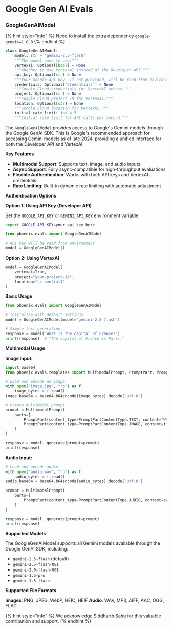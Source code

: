 # Google Gen AI Evals

### GoogleGenAIModel <a href="#googlegenaimodel" id="googlegenaimodel"></a>

{% hint style="info" %}
Need to install the extra dependency `google-genai>=1.0.0`
{% endhint %}

```python
class GoogleGenAIModel:
    model: str = "gemini-2.5-flash"
    """The model name to use."""
    vertexai: Optional[bool] = None
    """Whether to use VertexAI instead of the Developer API."""
    api_key: Optional[str] = None
    """Your Google API key. If not provided, will be read from environment variables."""
    credentials: Optional["Credentials"] = None
    """Google Cloud credentials for VertexAI access."""
    project: Optional[str] = None
    """Google Cloud project ID for VertexAI."""
    location: Optional[str] = None
    """Google Cloud location for VertexAI."""
    initial_rate_limit: int = 5
    """Initial rate limit for API calls per second."""
```

The `GoogleGenAIModel` provides access to Google's Gemini models through the Google GenAI SDK. This is Google's recommended approach for accessing Gemini models as of late 2024, providing a unified interface for both the Developer API and VertexAI.

**Key Features**

* **Multimodal Support**: Supports text, image, and audio inputs
* **Async Support**: Fully async-compatible for high-throughput evaluations
* **Flexible Authentication**: Works with both API keys and VertexAI credentials
* **Rate Limiting**: Built-in dynamic rate limiting with automatic adjustment

**Authentication Options**

**Option 1: Using API Key (Developer API)**

Set the `GOOGLE_API_KEY` or `GEMINI_API_KEY` environment variable:

```bash
export GOOGLE_API_KEY=your_api_key_here
```

```python
from phoenix.evals import GoogleGenAIModel

# API key will be read from environment
model = GoogleGenAIModel()
```

**Option 2: Using VertexAI**

```python
model = GoogleGenAIModel(
    vertexai=True,
    project="your-project-id",
    location="us-central1"
)
```

**Basic Usage**

```python
from phoenix.evals import GoogleGenAIModel

# Initialize with default settings
model = GoogleGenAIModel(model="gemini-2.5-flash")

# Simple text generation
response = model("What is the capital of France?")
print(response)  # "The capital of France is Paris."
```

**Multimodal Usage**

**Image Input:**

```python
import base64
from phoenix.evals.templates import MultimodalPrompt, PromptPart, PromptPartContentType

# Load and encode an image
with open("image.jpg", "rb") as f:
    image_bytes = f.read()
image_base64 = base64.b64encode(image_bytes).decode("utf-8")

# Create multimodal prompt
prompt = MultimodalPrompt(
    parts=[
        PromptPart(content_type=PromptPartContentType.TEXT, content="What's in this image?"),
        PromptPart(content_type=PromptPartContentType.IMAGE, content=image_base64)
    ]
)

response = model._generate(prompt=prompt)
print(response)
```

**Audio Input:**

```python
# Load and encode audio
with open("audio.wav", "rb") as f:
    audio_bytes = f.read()
audio_base64 = base64.b64encode(audio_bytes).decode("utf-8")

prompt = MultimodalPrompt(
    parts=[
        PromptPart(content_type=PromptPartContentType.AUDIO, content=audio_base64)
    ]
)

response = model._generate(prompt=prompt)
print(response)
```

**Supported Models**

The GoogleGenAIModel supports all Gemini models available through the Google GenAI SDK, including:

* `gemini-2.5-flash` (default)
* `gemini-2.5-flash-001`
* `gemini-2.0-flash-001`
* `gemini-1.5-pro`
* `gemini-1.5-flash`

**Supported File Formats**

**Images**: PNG, JPEG, WebP, HEIC, HEIF **Audio**: WAV, MP3, AIFF, AAC, OGG, FLAC

{% hint style="info" %}
We acknowledge [Siddharth Sahu](https://github.com/sahusiddharth) for this valuable contribution and support.
{% endhint %}
